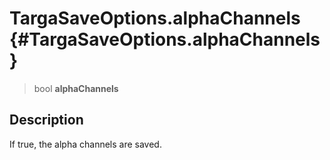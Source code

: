 TargaSaveOptions.alphaChannels {#TargaSaveOptions.alphaChannels}
==============================

> bool **alphaChannels**

Description
-----------

If true, the alpha channels are saved.
